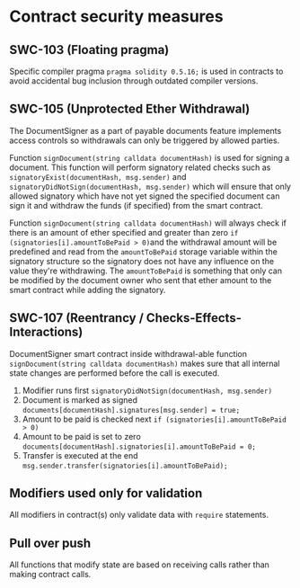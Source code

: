 # Contract security measures

## SWC-103 (Floating pragma)
Specific compiler pragma `pragma solidity 0.5.16;` is used in contracts to avoid accidental bug inclusion through outdated compiler versions.

## SWC-105 (Unprotected Ether Withdrawal)
The DocumentSigner as a part of payable documents feature implements access controls so withdrawals can only be triggered by allowed parties.

Function `signDocument(string calldata documentHash)` is used for signing a document. This function will perform signatory related checks
such as `signatoryExist(documentHash, msg.sender)` and `signatoryDidNotSign(documentHash, msg.sender)` which will ensure that only allowed 
signatory which have not yet signed the specified document can sign it and withdraw the funds (if specified) from the smart contract.

Function `signDocument(string calldata documentHash)` will always check if there is an amount of ether specified and greater than 
zero `if (signatories[i].amountToBePaid > 0)`and the withdrawal amount will be predefined and read from the 
`amountToBePaid` storage variable within the signatory structure so the signatory does not have any influence on the 
value they're withdrawing. The `amountToBePaid` is something that only can be modified by the document owner who sent 
that ether amount to the smart contract while adding the signatory.

## SWC-107 (Reentrancy / Checks-Effects-Interactions)
DocumentSigner smart contract inside withdrawal-able function `signDocument(string calldata documentHash)` makes sure 
that all internal state changes are performed before the call is executed.
1. Modifier runs first `signatoryDidNotSign(documentHash, msg.sender)`
2. Document is marked as signed `documents[documentHash].signatures[msg.sender] = true;`
3. Amount to be paid is checked next `if (signatories[i].amountToBePaid > 0)`
4. Amount to be paid is set to zero `documents[documentHash].signatories[i].amountToBePaid = 0;`
5. Transfer is executed at the end `msg.sender.transfer(signatories[i].amountToBePaid);`

## Modifiers used only for validation
All modifiers in contract(s) only validate data with `require` statements.

## Pull over push
All functions that modify state are based on receiving calls rather than making contract calls.
